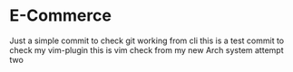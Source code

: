# E-Commerce
Just a simple commit to check git working from cli
this is a test commit to check my vim-plugin
this is vim check from my new Arch system attempt two
